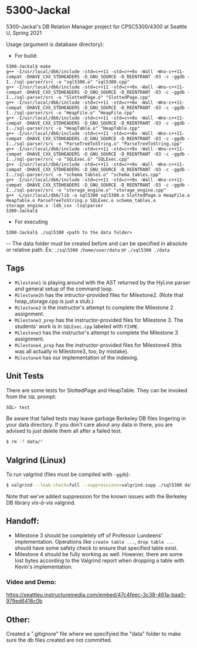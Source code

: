 # 5300-Jackal
5300-Jackal's DB Relation Manager project for CPSC5300/4300 at Seattle U, Spring 2021

Usage (argument is database directory):
- For build:
```
5300-Jackal$ make
g++ -I/usr/local/db6/include -std=c++11 -std=c++0x -Wall -Wno-c++11-compat -DHAVE_CXX_STDHEADERS -D_GNU_SOURCE -D_REENTRANT -O3 -c -ggdb -I../sql-parser/src -o "sql5300.o" "sql5300.cpp"
g++ -I/usr/local/db6/include -std=c++11 -std=c++0x -Wall -Wno-c++11-compat -DHAVE_CXX_STDHEADERS -D_GNU_SOURCE -D_REENTRANT -O3 -c -ggdb -I../sql-parser/src -o "SlottedPage.o" "SlottedPage.cpp"
g++ -I/usr/local/db6/include -std=c++11 -std=c++0x -Wall -Wno-c++11-compat -DHAVE_CXX_STDHEADERS -D_GNU_SOURCE -D_REENTRANT -O3 -c -ggdb -I../sql-parser/src -o "HeapFile.o" "HeapFile.cpp"
g++ -I/usr/local/db6/include -std=c++11 -std=c++0x -Wall -Wno-c++11-compat -DHAVE_CXX_STDHEADERS -D_GNU_SOURCE -D_REENTRANT -O3 -c -ggdb -I../sql-parser/src -o "HeapTable.o" "HeapTable.cpp"
g++ -I/usr/local/db6/include -std=c++11 -std=c++0x -Wall -Wno-c++11-compat -DHAVE_CXX_STDHEADERS -D_GNU_SOURCE -D_REENTRANT -O3 -c -ggdb -I../sql-parser/src -o "ParseTreeToString.o" "ParseTreeToString.cpp"
g++ -I/usr/local/db6/include -std=c++11 -std=c++0x -Wall -Wno-c++11-compat -DHAVE_CXX_STDHEADERS -D_GNU_SOURCE -D_REENTRANT -O3 -c -ggdb -I../sql-parser/src -o "SQLExec.o" "SQLExec.cpp"
g++ -I/usr/local/db6/include -std=c++11 -std=c++0x -Wall -Wno-c++11-compat -DHAVE_CXX_STDHEADERS -D_GNU_SOURCE -D_REENTRANT -O3 -c -ggdb -I../sql-parser/src -o "schema_tables.o" "schema_tables.cpp"
g++ -I/usr/local/db6/include -std=c++11 -std=c++0x -Wall -Wno-c++11-compat -DHAVE_CXX_STDHEADERS -D_GNU_SOURCE -D_REENTRANT -O3 -c -ggdb -I../sql-parser/src -o "storage_engine.o" "storage_engine.cpp"
g++ -L/usr/local/db6/lib -o sql5300 sql5300.o SlottedPage.o HeapFile.o HeapTable.o ParseTreeToString.o SQLExec.o schema_tables.o storage_engine.o -ldb_cxx -lsqlparser
5300-Jackal$ 
```
- For executing
```
5300-Jackal$ ./sql5300 <path to the data folder>
```
-- The data folder must be created before and can be specified in absolute or relative path. Ex: `./sql5300 /home/user/data` or `./sql5300 ./data`

## Tags
- <code>Milestone1</code> is playing around with the AST returned by the HyLine parser and general setup of the command loop.
- <code>Milestone2h</code> has the intructor-provided files for Milestone2. (Note that heap_storage.cpp is just a stub.)
- <code>Milestone2</code> is the instructor's attempt to complete the Milestone 2 assignment.
- <code>Milestone3_prep</code> has the instructor-provided files for Milestone 3. The students' work is in <code>SQLExec.cpp</code> labeled with <code>FIXME</code>.
- <code>Milestone3</code> has the instructor's attempt to complete the Milestone 3 assignment.
- <code>Milestone4_prep</code> has the instructor-provided files for Milestone4 (this was all actually in Milestone3, too, by mistake).
- <code>Milestone4</code> has our implementation of the indexing.
## Unit Tests
There are some tests for SlottedPage and HeapTable. They can be invoked from the <code>SQL</code> prompt:
```sql
SQL> test
```
Be aware that failed tests may leave garbage Berkeley DB files lingering in your data directory. If you don't care about any data in there, you are advised to just delete them all after a failed test.
```sh
$ rm -f data/*
```

## Valgrind (Linux)
To run valgrind (files must be compiled with <code>-ggdb</code>):
```sh
$ valgrind --leak-check=full --suppressions=valgrind.supp ./sql5300 data
```
Note that we've added suppression for the known issues with the Berkeley DB library <em>vis-à-vis</em> valgrind.

## Handoff:
- Milestone 3 should be completely off of Professor Lundeens' implementation. Operations like `create table ...`, `drop table ...` should have some safety check to ensure that specified table exist.
- Milestone 4 should be fully working as well. However, there are some lost bytes according to the Valgrind report when dropping a table with Kevin's implementation. 

### Video and Demo:
https://seattleu.instructuremedia.com/embed/47c4feec-3c38-461a-baa0-979ed6418c0b

## Other:
Created a ".gitignore" file where we specifyied the "data" folder to make sure the db files created are not committed.

